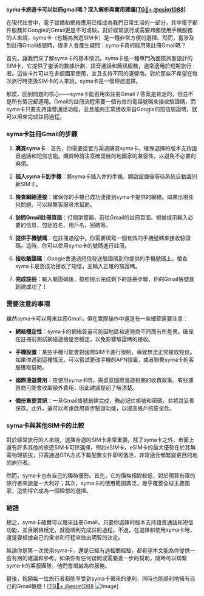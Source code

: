 **syma卡旅遊卡可以註冊gmail嗎？深入解析與實用建議[[TG💪+ @esim1088](https://t.me/s/esim1088)]**

在現代社會中，電子設備和網絡應用已經成為我們日常生活的一部分，其中電子郵件服務如Google的Gmail更是不可或缺。對於經常旅行或需要跨國使用手機服務的人來說，syma卡（也稱為旅遊SIM卡）是一種非常方便的選擇。然而，當涉及到註冊Gmail帳號時，很多人會產生疑問：syma卡真的能用來註冊Gmail嗎？

首先，讓我們來了解syma卡的基本情況。syma卡是一種專門為國際旅客設計的SIM卡，它提供了靈活的數據計劃、語音通話和簡訊服務，通常適用於短期旅行者。這些卡片可以在多個國家使用，並且支持不同的運營商。對於那些不希望在每次旅行時更換SIM卡的人來說，syma卡是一個理想選擇。

那麼，回到問題的核心——syma卡能否用來註冊Gmail？答案是肯定的，但並不是所有情況都適用。Gmail的註冊流程需要一個有效的電話號碼來接收驗證碼，而syma卡只要支持語音通話功能，並且能夠正常接收來自Google的短信驗證碼，就可以用來完成註冊過程。

### **syma卡註冊Gmail的步驟**

1. **購買syma卡**：首先，你需要從官方渠道購買syma卡。確保選擇的版本支持語音通話和短信功能。購買時請注意確認目的地國家的兼容性，以避免不必要的麻煩。

2. **插入syma卡到手機**：將syma卡插入你的手機，開啟設備後等待系統自動識別新SIM卡。

3. **檢查網絡連接**：確保你的手機已成功連接到syma卡提供的網絡。如果出現任何問題，可以聯繫客服尋求幫助。

4. **訪問Gmail註冊頁面**：打開瀏覽器，前往Gmail的註冊頁面。根據提示輸入必要的信息，包括姓名、用戶名、密碼等。

5. **提供手機號碼**：在註冊過程中，你需要填寫一個有效的手機號碼來接收驗證碼。這時，你可以使用syma卡的號碼進行註冊。

6. **接收驗證碼**：Google會通過短信發送驗證碼到你提供的手機號碼上。檢查syma卡是否成功接收了短信，並輸入正確的驗證碼。

7. **完成註冊**：輸入驗證碼後，按照提示完成剩下的註冊步驟，你的Gmail帳號就創建成功了！

### **需要注意的事項**

雖然syma卡可以用來註冊Gmail，但在實際操作中還是有一些細節需要注意：

- **網絡穩定性**：syma卡的網絡質量可能因地區和運營商不同而有所差異。確保在註冊前測試網絡連接是否穩定，以免影響驗證碼的接收。
  
- **手機設置**：某些手機可能會對國際SIM卡進行限制，導致無法正常接收短信。如果你遇到這種情況，可以嘗試更改手機的APN設置，或者聯繫syma卡的客服獲取幫助。

- **國際漫遊費用**：在使用syma卡時，需留意國際漫遊相關的收費政策。有些運營商可能會收取額外費用，因此建議提前了解清楚。

- **備份重要資訊**：一旦Gmail帳號創建完成，務必記住帳號和密碼，並將其妥善保存。此外，還可以考慮啟用兩步驗證功能，以提高帳戶的安全性。

### **syma卡與其他SIM卡的比較**

對於經常旅行的人來說，選擇合適的SIM卡非常重要。除了syma卡之外，市面上還有許多其他的旅遊SIM卡可供選擇，例如eSIM卡。eSIM卡的最大優勢在於其無需物理插拔，只需通過OTA方式下載配置文件即可激活，非常適合頻繁變更目的地的旅行者。

然而，syma卡也有自己的獨特優勢。首先，它的價格相對較低，對於預算有限的旅行者來說是一大利好；其次，syma卡的使用範圍廣泛，幾乎覆蓋全球主要國家，這使得它成為一個理想的選擇。

### **結語**

總之，syma卡確實可以用來註冊Gmail，只要你選擇的版本支持語音通話和短信功能，並且網絡穩定，就能順利完成註冊過程。不過，在選擇和使用syma卡時，還是要根據自己的需求和行程來做出明智的決定。

無論你是第一次使用syma卡，還是已經有過相關經驗，都希望本文能為你提供一些有用的建議和參考。如果你有任何疑問或需要進一步的幫助，隨時可以聯繫syma卡的客服團隊，他們會竭誠為你服務。

最後，祝願每一位旅行者都能享受到syma卡帶來的便利，同時也能順利地擁有自己的Gmail帳號！[[TG💪+ @esim1088](https://t.me/s/esim1088) ![Image](https://i.postimg.cc/4NQfJmqS/Snipaste-2025-05-13-00-14-12.png)]